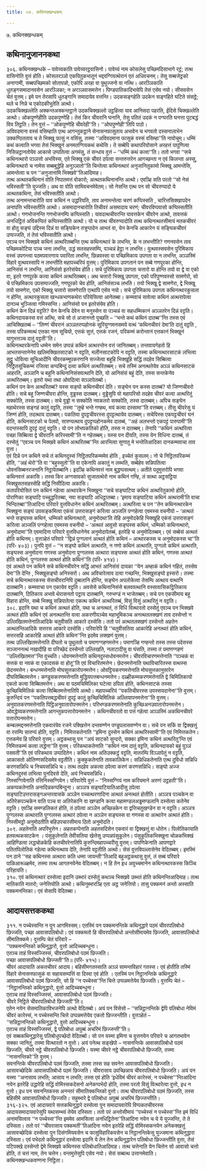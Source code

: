 ```yaml
---
title: ०७. कथिनक्खन्धकम्

---
```

७. कथिनक्खन्धकम्  


## कथिनानुजाननकथा

३०६. कथिनक्खन्धके – पावेय्यकाति पावेय्यरट्ठवासिनो। पावेय्यं नाम कोसलेसु पच्छिमदिसाभागे रट्ठं; तत्थ वासिनोति वुत्तं होति। कोसलरञ्ञो एकपितुकभातूनं भद्दवग्गियत्थेरानं एतं अधिवचनम्। तेसु सब्बजेट्ठको अनागामी, सब्बपच्छिमको सोतापन्नो, एकोपि अरहा वा पुथुज्जनो वा नत्थि। आरञ्ञिकाति धुतङ्गसमादानवसेन आरञ्ञिका; न अरञ्ञवासमत्तेन। पिण्डपातिकादिभावेपि तेसं एसेव नयो। सीसवसेन चेतं वुत्तम्। इमे पन तेरसापि धुतङ्गानि समादायेव वत्तन्ति। उदकसङ्गहेति उदकेन सङ्गहिते घटिते संसट्ठे; थले च निन्ने च एकोदकीभूतेति अत्थो।  
उदकचिक्खल्लेति अक्कन्तअक्कन्तट्ठाने उदकचिक्खल्लो उट्ठहित्वा याव आनिसदा पहरति, ईदिसे चिक्खल्लेति अत्थो। ओकपुण्णेहीति उदकपुण्णेहि। तेसं किर चीवरानि घनानि, तेसु पतितं उदकं न पग्घरति घनत्ता पुटबद्धं विय तिट्ठति। तेन वुत्तं – ‘‘ओकपुण्णेहि चीवरेही’’ति। ‘‘ओघपुण्णेही’’तिपि पाठो।  
अविवदमाना वस्सं वसिम्हाति एत्थ आगन्तुकट्ठाने सेनासनफासुताय अभावेन च भगवतो दस्सनालाभेन उक्कण्ठितताय च ते भिक्खू फासुं न वसिंसु, तस्मा ‘‘अविवदमाना फासुकं वस्सं वसिम्हा’’ति नावोचुम्। धम्मिं कथं कत्वाति भगवा तेसं भिक्खूनं अनमतग्गियकथं कथेसि। ते सब्बेपि कथापरियोसाने अरहत्तं पापुणित्वा निसिन्नट्ठानतोयेव आकासे उप्पतित्वा अगमंसु, तं सन्धाय वुत्तं – ‘‘धम्मिं कथं कत्वा’’ति। ततो भगवा ‘‘सचे कथिनत्थारो पञ्ञत्तो अभविस्स, एते भिक्खू एकं चीवरं ठपेत्वा सन्तरुत्तरेन आगच्छन्ता न एवं किलन्ता अस्सु, कथिनत्थारो च नामेस सब्बबुद्धेहि अनुञ्ञातो’’ति चिन्तेत्वा कथिनत्थारं अनुजानितुकामो भिक्खू आमन्तेसि, आमन्तेत्वा च पन ‘‘अनुजानामि भिक्खवे’’तिआदिमाह।  
तत्थ अत्थतकथिनानं वोति निपातमत्तं वोकारो; अत्थतकथिनानन्ति अत्थो। एवञ्हि सति परतो ‘‘सो नेसं भविस्सती’’ति युज्जति। अथ वा वोति सामिवचनमेवेतम्। सो नेसन्ति एत्थ पन सो चीवरुप्पादो ये अत्थतकथिना, तेसं भविस्सतीति अत्थो।  
तत्थ अनामन्तचारोति याव कथिनं न उद्धरियति, ताव अनामन्तेत्वा चरणं कप्पिस्सति , चारित्तसिक्खापदेन अनापत्ति भविस्सतीति अत्थो। असमादानचारोति तिचीवरं असमादाय चरणं; चीवरविप्पवासो कप्पिस्सतीति अत्थो। गणभोजनन्ति गणभोजनम्पि कप्पिस्सति। यावदत्थचीवरन्ति यावत्तकेन चीवरेन अत्थो, तावत्तकं अनधिट्ठितं अविकप्पितं कप्पिस्सतीति अत्थो। यो च तत्थ चीवरुप्पादोति तत्थ कथिनत्थतसीमायं मतकचीवरं वा होतु सङ्घं उद्दिस्स दिन्नं वा सङ्घिकेन तत्रुप्पादेन आभतं वा, येन केनचि आकारेन यं सङ्घिकचीवरं उप्पज्जति, तं तेसं भविस्सतीति अत्थो।  
एवञ्च पन भिक्खवे कथिनं अत्थरितब्बन्ति एत्थ कथिनत्थारं के लभन्ति, के न लभन्तीति? गणनवसेन ताव पच्छिमकोटिया पञ्च जना लभन्ति, उद्धं सतसहस्सम्पि, पञ्चन्नं हेट्ठा न लभन्ति। वुत्थवस्सवसेन पुरिमिकाय वस्सं उपगन्त्वा पठमपवारणाय पवारिता लभन्ति, छिन्नवस्सा वा पच्छिमिकाय उपगता वा न लभन्ति, अञ्ञस्मिं विहारे वुत्थवस्सापि न लभन्तीति महापच्चरियं वुत्तम्। पुरिमिकाय उपगतानं पन सब्बे गणपूरका होन्ति, आनिसंसं न लभन्ति, आनिसंसो इतरेसंयेव होति। सचे पुरिमिकाय उपगता चत्तारो वा होन्ति तयो वा द्वे वा एको वा, इतरे गणपूरके कत्वा कथिनं अत्थरितब्बम्। अथ चत्तारो भिक्खू उपगता, एको परिपुण्णवस्सो सामणेरो, सो चे पच्छिमिकाय उपसम्पज्जति, गणपूरको चेव होति, आनिसंसञ्च लभति। तयो भिक्खू द्वे सामणेरा, द्वे भिक्खू तयो सामणेरा, एको भिक्खु चत्तारो सामणेराति एत्थापि एसेव नयो। सचे पुरिमिकाय उपगता कथिनत्थारकुसला न होन्ति, अत्थारकुसला खन्धकभाणकथेरा परियेसित्वा आनेतब्बा। कम्मवाचं सावेत्वा कथिनं अत्थरापेत्वा दानञ्च भुञ्जित्वा गमिस्सन्ति। आनिसंसो पन इतरेसंयेव होति।  
कथिनं केन दिन्नं वट्टति? येन केनचि देवेन वा मनुस्सेन वा पञ्चन्नं वा सहधम्मिकानं अञ्ञतरेन दिन्नं वट्टति। कथिनदायकस्स वत्तं अत्थि, सचे सो तं अजानन्तो पुच्छति – ‘‘भन्ते कथं कथिनं दातब्ब’’न्ति तस्स एवं आचिक्खितब्बं – ‘‘तिण्णं चीवरानं अञ्ञतरप्पहोनकं सूरियुग्गमनसमये वत्थं ‘कथिनचीवरं देमा’ति दातुं वट्टति , तस्स परिकम्मत्थं एत्तका नाम सूचियो, एत्तकं सुत्तं, एत्तकं रजनं, परिकम्मं करोन्तानं एत्तकानं भिक्खूनं यागुभत्तञ्च दातुं वट्टती’’ति।  
कथिनत्थारकेनापि धम्मेन समेन उप्पन्नं कथिनं अत्थरन्तेन वत्तं जानितब्बम्। तन्तवायगेहतो हि आभतसन्तानेनेव खलिमक्खितसाटको न वट्टति, मलीनसाटकोपि न वट्टति, तस्मा कथिनत्थारसाटकं लभित्वा सुट्ठु धोवित्वा सूचिआदीनि चीवरकम्मूपकरणानि सज्जेत्वा बहूहि भिक्खूहि सद्धिं तदहेव सिब्बित्वा निट्ठितसूचिकम्मं रजित्वा कप्पबिन्दुं दत्वा कथिनं अत्थरितब्बम्। सचे तस्मिं अनत्थतेयेव अञ्ञं कथिनसाटकं आहरति, अञ्ञानि च बहूनि कथिनानिसंसवत्थानि देति, यो आनिसंसं बहुं देति, तस्स सन्तकेनेव अत्थरितब्बम्। इतरो यथा तथा ओवदित्वा सञ्ञापेतब्बो।  
कथिनं पन केन अत्थरितब्बं? यस्स सङ्घो कथिनचीवरं देति। सङ्घेन पन कस्स दातब्बं? यो जिण्णचीवरो होति। सचे बहू जिण्णचीवरा होन्ति, वुड्ढस्स दातब्बम्। वुड्ढेसुपि यो महापरिसो तदहेव चीवरं कत्वा अत्थरितुं सक्कोति, तस्स दातब्बम्। सचे वुड्ढो न सक्कोति नवकतरो सक्कोति, तस्स दातब्बम्। अपिच सङ्घेन महाथेरस्स सङ्गहं कातुं वट्टति, तस्मा ‘‘तुम्हे भन्ते गण्हथ, मयं कत्वा दस्सामा’’ति वत्तब्बम्। तीसु चीवरेसु यं जिण्णं होति, तदत्थाय दातब्बम्। पकतिया दुपट्टचीवरस्स दुपट्टत्थायेव दातब्बम्। सचेपिस्स एकपट्टचीवरं घनं होति, कथिनसाटको च पेलवो, सारुप्पत्थाय दुपट्टप्पहोनकमेव दातब्बं, ‘‘अहं अलभन्तो एकपट्टं पारुपामी’’ति वदन्तस्सापि दुपट्टं दातुं वट्टति। यो पन लोभपकतिको होति, तस्स न दातब्बम्। तेनापि ‘‘कथिनं अत्थरित्वा पच्छा सिब्बित्वा द्वे चीवरानि करिस्सामी’’ति न गहेतब्बम्। यस्स पन दीयति, तस्स येन विधिना दातब्बं, तं दस्सेतुं ‘‘एवञ्च पन भिक्खवे कथिनं अत्थरितब्ब’’न्ति आरभित्वा सुणातु मे भन्तेतिआदिका दानकम्मवाचा ताव वुत्ता।  
एवं दिन्ने पन कथिने सचे तं कथिनदुस्सं निट्ठितपरिकम्ममेव होति , इच्चेतं कुसलम्। नो चे निट्ठितपरिकम्मं होति, ‘‘अहं थेरो’’ति वा ‘‘बहुस्सुतो’’ति वा एकेनापि अकातुं न लब्भति, सब्बेहेव सन्निपतित्वा धोवनसिब्बनरजनानि निट्ठापेतब्बानि। इदञ्हि कथिनवत्तं नाम बुद्धप्पसत्थम्। अतीते पदुमुत्तरोपि भगवा कथिनवत्तं अकासि। तस्स किर अग्गसावको सुजातत्थेरो नाम कथिनं गण्हि, तं सत्था अट्ठसट्ठिया भिक्खुसतसहस्सेहि सद्धिं निसीदित्वा अकासि।  
कतपरियोसितं पन कथिनं गहेत्वा अत्थारकेन भिक्खुना ‘‘सचे सङ्घाटिया कथिनं अत्थरितुकामो होति, पोराणिका सङ्घाटि पच्चुद्धरितब्बा, नवा सङ्घाटि अधिट्ठातब्बा। ‘इमाय सङ्घाटिया कथिनं अत्थरामी’ति वाचा भिन्दितब्बा’’तिआदिना परिवारे वुत्तविधानेन कथिनं अत्थरितब्बम्। अत्थरित्वा च पन ‘‘तेन कथिनत्थारकेन भिक्खुना सङ्घं उपसङ्कमित्वा एकंसं उत्तरासङ्गं करित्वा अञ्जलिं पग्गहेत्वा एवमस्स वचनीयो – ‘अत्थतं भन्ते सङ्घस्स कथिनं, धम्मिको कथिनत्थारो, अनुमोदथा’ति तेहि अनुमोदकेहि भिक्खूहि एकंसं उत्तरासङ्गं करित्वा अञ्जलिं पग्गहेत्वा एवमस्स वचनीयो – ‘अत्थतं आवुसो सङ्घस्स कथिनं, धम्मिको कथिनत्थारो, अनुमोदामा’’ति एवमादिना परिवारे वुत्तविधानेनेव अनुमोदापेतब्बं, इतरेहि च अनुमोदितब्बम्। एवं सब्बेसं अत्थतं होति कथिनम्। वुत्तञ्हेतं परिवारे ‘‘द्विन्नं पुग्गलानं अत्थतं होति कथिनं – अत्थारकस्स च अनुमोदकस्स चा’’ति (परि॰ ४०३)। पुनपि वुत्तं – ‘‘न सङ्घो कथिनं अत्थरति, न गणो कथिनं अत्थरति, पुग्गलो कथिनं अत्थरति, सङ्घस्स अनुमोदना गणस्स अनुमोदना पुग्गलस्स अत्थारा सङ्घस्स अत्थतं होति कथिनं, गणस्स अत्थतं होति कथिनं, पुग्गलस्स अत्थतं होति कथिनं’’ति (परि॰ ४१४)।  
एवं अत्थते पन कथिने सचे कथिनचीवरेन सद्धिं आभतं आनिसंसं दायका ‘‘येन अम्हाकं कथिनं गहितं, तस्सेव देमा’’ति देन्ति , भिक्खुसङ्घो अनिस्सरो। अथ अविचारेत्वाव दत्वा गच्छन्ति, भिक्खुसङ्घो इस्सरो। तस्मा सचे कथिनत्थारकस्स सेसचीवरानिपि दुब्बलानि होन्ति, सङ्घेन अपलोकेत्वा तेसम्पि अत्थाय वत्थानि दातब्बानि। कम्मवाचा पन एकायेव वट्टति। अवसेसे कथिनानिसंसे बलववत्थानि वस्सावासिकट्ठितिकाय दातब्बानि, ठितिकाय अभावे थेरासनतो पट्ठाय दातब्बानि, गरुभण्डं न भाजेतब्बम्। सचे पन एकसीमाय बहू विहारा होन्ति, सब्बे भिक्खू सन्निपातेत्वा एकत्थ कथिनं अत्थरितब्बं, विसुं विसुं अत्थरितुं न वट्टति।  
३०८. इदानि यथा च कथिनं अत्थतं होति, यथा च अनत्थतं, तं विधिं वित्थारतो दस्सेतुं एवञ्च पन भिक्खवे अत्थतं होति कथिनं एवं अनत्थतन्ति वत्वा अकरणीयञ्चेव महाभूमिकञ्च अनत्थतलक्खणं ताव दस्सेन्तो न उल्लिखितमत्तेनातिआदिके चतुवीसति आकारे दस्सेसि। ततो परं अत्थतलक्खणं दस्सेन्तो अहतेन अत्थतन्तिआदिके सत्तरस आकारे दस्सेसि। परिवारेपि हि ‘‘चतुवीसतिया आकारेहि अनत्थतं होति कथिनं, सत्तरसहि आकारेहि अत्थतं होति कथिन’’न्ति इदमेव लक्खणं वुत्तम्।  
तत्थ उल्लिखितमत्तेनाति दीघतो च पुथुलतो च पमाणग्गहणमत्तेन। पमाणञ्हि गण्हन्तो तस्स तस्स पदेसस्स सञ्जाननत्थं नखादीहि वा परिच्छेदं दस्सेन्तो उल्लिखति, नलाटादीसु वा घंसति, तस्मा तं पमाणग्गहणं ‘‘उल्लिखितमत्त’’न्ति वुच्चति। धोवनमत्तेनाति कथिनदुस्सधोवनमत्तेन। चीवरविचारणमत्तेनाति ‘‘पञ्चकं वा सत्तकं वा नवकं वा एकादसकं वा होतू’’ति एवं विचारितमत्तेन। छेदनमत्तेनाति यथाविचारितस्स वत्थस्स छेदनमत्तेन। बन्धनमत्तेनाति मोघसुत्तकारोपनमत्तेन। ओवट्टियकरणमत्तेनाति मोघसुत्तकानुसारेन दीघसिब्बितमत्तेन। कण्डुसकरणमत्तेनाति मुद्धियपत्तबन्धनमत्तेन। दळ्हीकम्मकरणमत्तेनाति द्वे चिमिलिकायो एकतो कत्वा सिब्बितमत्तेन। अथ वा पठमचिमिलिका घटेत्वा ठपिता होति, कथिनसाटकं तस्सा कुच्छिचिमिलिकं कत्वा सिब्बितमत्तेनातिपि अत्थो। महापच्चरियं ‘‘पकतिचीवरस्स उपस्सयदानेना’’ति वुत्तम्। कुरुन्दियं पन ‘‘पकतिपत्तबद्धचीवरं दुपट्टं कातुं कुच्छिचिमिलिकं अल्लियापनमत्तेना’’ति वुत्तम्। अनुवातकरणमत्तेनाति पिट्ठिअनुवातारोपनमत्तेन। परिभण्डकरणमत्तेनाति कुच्छिअनउवातारोपनमत्तेन। ओवद्धेय्यकरणमत्तेनाति आगन्तुकपत्तारोपनमत्तेन । कथिनचीवरतो वा पत्तं गहेत्वा अञ्ञस्मिं अकथिनचीवरे पत्तारोपनमत्तेन।  
कम्बलमद्दनमत्तेनाति एकवारंयेव रजने पक्खित्तेन दन्तवण्णेन पण्डुपलासवण्णेन वा। सचे पन सकिं वा द्विक्खत्तुं वा रत्तम्पि सारुप्पं होति, वट्टति। निमित्तकतेनाति ‘‘इमिना दुस्सेन कथिनं अत्थरिस्सामी’’ति एवं निमित्तकतेन। एत्तकमेव हि परिवारे वुत्तम्। अट्ठकथासु पन ‘‘अयं साटको सुन्दरो, सक्का इमिना कथिनं अत्थरितु’न्ति एवं निमित्तकम्मं कत्वा लद्धेना’’ति वुत्तम्। परिकथाकतेनाति ‘‘कथिनं नाम दातुं वट्टति, कथिनदायको बहुं पुञ्ञं पसवती’’ति एवं परिकथाय उप्पादितेन। कथिनं नाम अतिउक्कट्ठं वट्टति, मातरम्पि विञ्ञापेतुं न वट्टति, आकासतो ओतिण्णसदिसमेव वट्टतीति। कुक्कुकतेनाति तावकालिकेन। सन्निधिकतेनाति एत्थ दुविधो सन्निधि करणसन्निधि च निचयसन्निधि च। तत्थ तदहेव अकत्वा ठपेत्वा करणं करणसन्निधि। सङ्घो अज्ज कथिनदुस्सं लभित्वा पुनदिवसे देति, अयं निचयसन्निधि।  
निस्सग्गियेनाति रत्तिनिस्सग्गियेन। परिवारेपि वुत्तं – ‘‘निस्सग्गियं नाम करियमाने अरुणं उट्ठहती’’ति। अकप्पकतेनाति अनादिन्नकप्पबिन्दुना। अञ्ञत्र सङ्घाटियातिआदीसु ठपेत्वा सङ्घाटिउत्तरासङ्गअन्तरवासके अञ्ञेन पच्चत्थरणादिना अत्थतं अनत्थतं होतीति। अञ्ञत्र पञ्चकेन वा अतिरेकपञ्चकेन वाति पञ्च वा अतिरेकानि वा खण्डानि कत्वा महामण्डलअड्ढमण्डलानि दस्सेत्वा कतेनेव वट्टति। एवञ्हि समण्डलिकतं होति, तं ठपेत्वा अञ्ञेन अच्छिन्नकेन वा द्वत्तिचतुखण्डेन वा न वट्टति। अञ्ञत्र पुग्गलस्स अत्थाराति पुग्गलस्स अत्थारं ठपेत्वा न अञ्ञेन सङ्घस्स वा गणस्स वा अत्थारेन अत्थतं होति। निस्सीमट्ठो अनुमोदतीति बहिउपचारसीमाय ठितो अनुमोदति।  
३०९. अहतेनाति अपरिभुत्तेन। अहतकप्पेनाति अहतसदिसेन एकवारं वा द्विक्खत्तुं वा धोतेन। पिलोतिकायाति हतवत्थकसाटकेन । पंसुकूलेनाति तेवीसतिया खेत्तेसु उप्पन्नपंसुकूलेन। पंसुकूलिकभिक्खुना चोळकभिक्खं आहिण्डित्वा लद्धचोळकेहि कतचीवरेनातिपि कुरुन्दिमहापच्चरीसु वुत्तम्। पापणिकेनाति आपणद्वारे पतितपिलोतिकं गहेत्वा कथिनत्थाय देति, तेनापि वट्टतीति अत्थो। सेसं वुत्तविपल्लासेनेव वेदितब्बम्। इमस्मिं पन ठाने ‘‘सह कथिनस्स अत्थारा कति धम्मा जायन्ती’’तिआदि बहुअट्ठकथासु वुत्तं, तं सब्बं परिवारे पाळिआरूळ्हमेव, तस्मा तत्थ आगतनयेनेव वेदितब्बम्। न हि तेन इध अवुच्चमानेन कथिनत्थारकस्स किञ्चि परिहायति।  
३१०. एवं कथिनत्थारं दस्सेत्वा इदानि उब्भारं दस्सेतुं कथञ्च भिक्खवे उब्भतं होति कथिनन्तिआदिमाह। तत्थ मातिकाति मातरो; जनेत्तियोति अत्थो। कथिनुब्भारञ्हि एता अट्ठ जनेत्तियो। तासु पक्कमनं अन्तो अस्साति पक्कमनन्तिका। एवं सेसापि वेदितब्बा।  


## आदायसत्तककथा

३११. न पच्चेस्सन्ति न पुन आगमिस्सम्। एतस्मिं पन पक्कमनन्तिके कथिनुद्धारे पठमं चीवरपलिबोधो छिज्जति, पच्छा आवासपलिबोधो। एवं पक्कमतो हि चीवरपलिबोधो अन्तोसीमायमेव छिज्जति, आवासपलिबोधो सीमातिक्कमे। वुत्तम्पि चेतं परिवारे –  
‘‘पक्कमनन्तिको कथिनुद्धारो, वुत्तो आदिच्चबन्धुना।  
एतञ्च ताहं विस्सज्जिस्सं, चीवरपलिबोधो पठमं छिज्जति।  
पच्छा आवासपलिबोधो छिज्जती’’ति॥ (परि॰ ४१५)।  
चीवरं आदायाति अकतचीवरं आदाय। बहिसीमगतस्साति अञ्ञं सामन्तविहारं गतस्स। एवं होतीति तस्मिं विहारे सेनासनफासुकं वा सहायसम्पत्तिं वा दिस्वा एवं होति । एतस्मिं पन निट्ठानन्तिके कथिनुद्धारे आवासपलिबोधो पठमं छिज्जति, सो हि ‘‘न पच्चेस्स’’न्ति चित्ते उप्पन्नमत्तेयेव छिज्जति। वुत्तम्पि चेतं –  
‘‘निट्ठानन्तिको कथिनुद्धारो, वुत्तो आदिच्चबन्धुना।  
एतञ्च ताहं विस्सज्जिस्सं, आवासपलिबोधो पठमं छिज्जति।  
चीवरे निट्ठिते चीवरपलिबोधो छिज्जती’’ति॥  
एतेन नयेन सेसमातिकाविभजनेपि अत्थो वेदितब्बो। अयं पन विसेसो – ‘‘सन्निट्ठानन्तिके द्वेपि पलिबोधा नेविमं चीवरं कारेस्सं, न पच्चेस्सन्ति चित्ते उप्पन्नमत्तेयेव एकतो छिज्जन्तीति। वुत्तञ्हेतं –  
‘‘सन्निट्ठानन्तिको कथिनुद्धारो, वुत्तो आदिच्चबन्धुना।  
एतञ्च ताहं विस्सज्जिस्सं, द्वे पलिबोधा अपुब्बं अचरिमं छिज्जन्ती’’ति॥  
एवं सब्बकथिनुद्धारेसु पलिबोधुपच्छेदो वेदितब्बो। सो पन यस्मा इमिना च वुत्तनयेन परिवारे च आगतभावेन सक्का जानितुं, तस्मा वित्थारतो न वुत्तो। अयं पनेत्थ सङ्खेपो – नासनन्तिके आवासपलिबोधो पठमं छिज्जति, चीवरे नट्ठे चीवरपलिबोधो छिज्जति। यस्मा चीवरे नट्ठे चीवरपलिबोधो छिज्जति, तस्मा ‘‘नासनन्तिको’’ति वुत्तम्।  
सवनन्तिके चीवरपलिबोधो पठमं छिज्जति, तस्मा तस्स सह सवनेन आवासपलिबोधो छिज्जति।  
आसावच्छेदिके आवासपलिबोधो पठमं छिज्जति। चीवरासाय उपच्छिन्नाय चीवरपलिबोधो छिज्जति। अयं पन यस्मा ‘‘अनासाय लभति; आसाय न लभति; तस्स एवं होति ‘इधेविमं चीवरं कारेस्सं, न पच्चेस्स’’’न्तिआदिना नयेन इतरेहि उद्धारेहि सद्धिं वोमिस्सकदेसनो अनेकप्पभेदो होति, तस्मा परतो विसुं वित्थारेत्वा वुत्तो, इध न वुत्तो। इध पन सवनन्तिकस्स अनन्तरं सीमातिक्कन्तिको वुत्तो। तत्थ चीवरपलिबोधो पठमं छिज्जति, तस्स बहिसीमे आवासपलिबोधो छिज्जति। सहुब्भारे द्वे पलिबोधा अपुब्बं अचरिमं छिज्जन्तीति।  
३१६-३२५. एवं आदायवारे सत्तकथिनुद्धारे दस्सेत्वा पुन समादायवारेपि विप्पकतचीवरस्स आदायसमादायवारेसुपि यथासम्भवं तेयेव दस्सिता। ततो परं अन्तोसीमायं ‘‘पच्चेस्सं न पच्चेस्स’’न्ति इमं विधिं अनामसित्वाव ‘‘न पच्चेस्स’’न्ति इममेव आमसित्वा अनधिट्ठितेना’’तिआदिना नयेन च ये ये युज्जन्ति, ते ते दस्सिता। ततो परं ‘‘चीवरासाय पक्कमती’’तिआदिना नयेन इतरेहि सद्धिं वोमिस्सकनयेन अनेकक्खत्तुं आसावच्छेदिकं दस्सेत्वा पुन दिसंगमियवसेन च फासुविहारिकवसेन च निट्ठानन्तिकेसु युज्जमाना कथिनुद्धारा दस्सिता। एवं पभेदतो कथिनुद्धारं दस्सेत्वा इदानि ये तेन तेन कथिनुद्धारेन पलिबोधा छिज्जन्तीति वुत्ता, तेसं पटिपक्खे दस्सेन्तो द्वेमे भिक्खवे कथिनस्स पलिबोधातिआदिमाह। तत्थ चत्तेनाति येन चित्तेन सो आवासो चत्तो होति, तं चत्तं नाम, तेन चत्तेन। वन्तमुत्तेसुपि एसेव नयो। सेसं सब्बत्थ उत्तानमेवाति।  
कथिनक्खन्धकवण्णना निट्ठिता।  